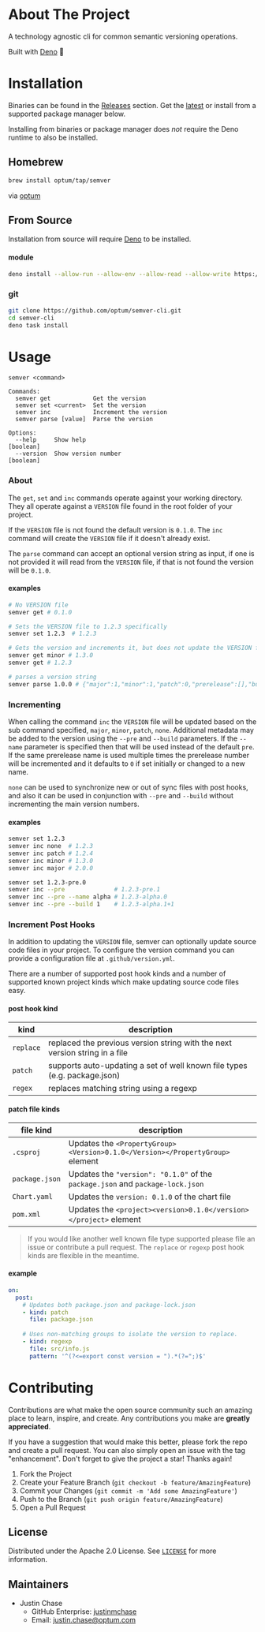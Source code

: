 # About The Project

A technology agnostic cli for common semantic versioning operations.

Built with [Deno](https://deno.land/) 🦕

# Installation

Binaries can be found in the
[Releases](https://github.com/Optum/semver-cli/releases) section. Get the
[latest](https://github.com/Optum/semver-cli/releases/latest) or install from a
supported package manager below.

Installing from binaries or package manager does _not_ require the Deno runtime
to also be installed.

## Homebrew

```sh
brew install optum/tap/semver
```

via [optum](https://github.com/Optum/homebrew-tap)

## From Source

Installation from source will require
[Deno](https://deno.land/manual/getting_started/installation) to be installed.

#### module

```sh
deno install --allow-run --allow-env --allow-read --allow-write https://deno.land/x/semver-cli@0.1.1/main.ts -n semver
```

### git

```sh
git clone https://github.com/optum/semver-cli.git
cd semver-cli
deno task install
```

# Usage

```
semver <command>

Commands:
  semver get            Get the version
  semver set <current>  Set the version
  semver inc            Increment the version
  semver parse [value]  Parse the version

Options:
  --help     Show help                                                 [boolean]
  --version  Show version number                                       [boolean]
```

### About

The `get`, `set` and `inc` commands operate against your working directory. They
all operate against a `VERSION` file found in the root folder of your project.

If the `VERSION` file is not found the default version is `0.1.0`. The `inc`
command will create the `VERSION` file if it doesn't already exist.

The `parse` command can accept an optional version string as input, if one is
not provided it will read from the `VERSION` file, if that is not found the
version will be `0.1.0`.

#### examples

```sh
# No VERSION file
semver get # 0.1.0
```

```sh
# Sets the VERSION file to 1.2.3 specifically
semver set 1.2.3  # 1.2.3
```

```sh
# Gets the version and increments it, but does not update the VERSION file
semver get minor # 1.3.0
semver get # 1.2.3
```

```sh
# parses a version string
semver parse 1.0.0 # {"major":1,"minor":1,"patch":0,"prerelease":[],"build":[]}
```

### Incrementing

When calling the command `inc` the `VERSION` file will be updated based on the
sub command specified, `major`, `minor`, `patch`, `none`. Additional metadata
may be added to the version using the `--pre` and `--build` parameters. If the
`--name` parameter is specified then that will be used instead of the default
`pre`. If the same prerelease name is used multiple times the prerelease number
will be incremented and it defaults to `0` if set initially or changed to a new
name.

`none` can be used to synchronize new or out of sync files with post hooks, and
also it can be used in conjunction with `--pre` and `--build` without
incrementing the main version numbers.

#### examples

```sh
semver set 1.2.3
semver inc none  # 1.2.3
semver inc patch # 1.2.4
semver inc minor # 1.3.0
semver inc major # 2.0.0
```

```sh
semver set 1.2.3-pre.0
semver inc --pre              # 1.2.3-pre.1
semver inc --pre --name alpha # 1.2.3-alpha.0
semver inc --pre --build 1    # 1.2.3-alpha.1+1
```

### Increment Post Hooks

In addition to updating the `VERSION` file, semver can optionally update source
code files in your project. To configure the version command you can provide a
configuration file at `.github/version.yml`.

There are a number of supported post hook kinds and a number of supported known
project kinds which make updating source code files easy.

#### post hook kind

| kind      | description                                                                 |
| --------- | --------------------------------------------------------------------------- |
| `replace` | replaced the previous version string with the next version string in a file |
| `patch`   | supports auto-updating a set of well known file types (e.g. package.json)   |
| `regex`   | replaces matching string using a regexp                                     |

#### patch file kinds

| file kind      | description                                                                    |
| -------------- | ------------------------------------------------------------------------------ |
| `.csproj`      | Updates the `<PropertyGroup><Version>0.1.0</Version></PropertyGroup>` element  |
| `package.json` | Updates the `"version": "0.1.0"` of the `package.json` and `package-lock.json` |
| `Chart.yaml`   | Updates the `version: 0.1.0` of the chart file                                 |
| `pom.xml`      | Updates the `<project><version>0.1.0</version></project>` element              |

> If you would like another well known file type supported please file an issue
> or contribute a pull request. The `replace` or `regexp` post hook kinds are
> flexible in the meantime.

#### example

```yml
on:
  post:
    # Updates both package.json and package-lock.json
    - kind: patch
      file: package.json
      
    # Uses non-matching groups to isolate the version to replace.
    - kind: regexp
      file: src/info.js
      pattern: '^(?<=export const version = ").*(?=";)$'
```

# Contributing

Contributions are what make the open source community such an amazing place to
learn, inspire, and create. Any contributions you make are **greatly
appreciated**.

If you have a suggestion that would make this better, please fork the repo and
create a pull request. You can also simply open an issue with the tag
"enhancement". Don't forget to give the project a star! Thanks again!

1. Fork the Project
2. Create your Feature Branch (`git checkout -b feature/AmazingFeature`)
3. Commit your Changes (`git commit -m 'Add some AmazingFeature'`)
4. Push to the Branch (`git push origin feature/AmazingFeature`)
5. Open a Pull Request

## License

Distributed under the Apache 2.0 License. See [`LICENSE`](./LICENSE) for more
information.

## Maintainers

- Justin Chase
  - GitHub Enterprise: [justinmchase](https://github.com/justinmchase)
  - Email: justin.chase@optum.com
